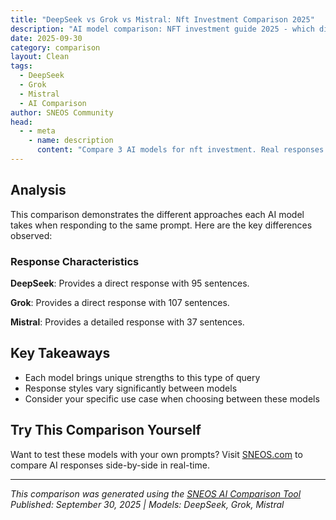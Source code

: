 ```yaml
---
title: "DeepSeek vs Grok vs Mistral: Nft Investment Comparison 2025"
description: "AI model comparison: NFT investment guide 2025 - which digital assets will actually hold value?..."
date: 2025-09-30
category: comparison
layout: Clean
tags:
  - DeepSeek
  - Grok
  - Mistral
  - AI Comparison
author: SNEOS Community
head:
  - - meta
    - name: description
      content: "Compare 3 AI models for nft investment. Real responses from DeepSeek, Grok, Mistral with detailed analysis."
---
```


<ChatComparison
  title="DeepSeek vs Grok vs Mistral: Nft Investment Comparison 2025"
  prompt="NFT investment guide 2025 - which digital assets will actually hold value?"
  :responses='{
    "DeepSeek": "Of course. Here is a comprehensive NFT investment guide for 2025, focusing on how to identify digital assets with the highest potential to hold and appreciate in value.\n\n### The Core Thesis for 2025: Utility and Integration\n\nThe era of buying a JPEG simply because it\u0027s a JPEG is over. The 2021 hype cycle proved that without underlying utility, most NFTs are vulnerable to price collapse. In 2025, value will be derived from **what an NFT *does***, not just what it looks like.\n\nThink of an NFT not as a picture, but as a **key**. A key to a community, a game, a revenue stream, or a unique digital experience. The most valuable \u0022keys\u0022 will be those that unlock the most compelling and sustainable utilities.\n\n---\n\n### Key Pillars of Value for 2025 and Beyond\n\nHere are the categories and characteristics most likely to hold value.\n\n#### 1. The \u0022Blue-Chip\u0022 \u0026 Cultural Keystones\nThese are the established projects with proven resilience, strong communities, and historical significance. They are the \u0022digital real estate\u0022 of the NFT world.\n\n*   **Examples:** CryptoPunks, Bored Ape Yacht Club (BAYC), Art Blocks Curated, Azuki.\n*   **Why They Hold Value:**\n    *   **Brand Power:** They are household names, even outside crypto.\n    *   **Strong Community (Social Capital):** Ownership is a status symbol.\n    *   **Licensing \u0026 Commercial Rights:** Owners can often build their own brands and products using their NFT.\n    *   **Ecosystem Building:** Projects like BAYC have expanded into gaming (HV-MTL, Legends of the Mara), tokenomics ($APE), and real-world events (ApeFest).\n*   **2025 Outlook:** These will likely remain valuable, but their growth may slow. Their survival depends on continued innovation. Investing here is like investing in a legacy luxury brand.\n\n#### 2. Utility-First: Gaming \u0026 Entertainment (The \u0022Play-to-Earn\u0022 Evolution)\nThe \u0022Play-to-Earn\u0022 model is maturing into \u0022Play-and-Own.\u0022 The value is in NFTs that are essential for a fun and engaging gaming experience.\n\n*   **What to Look For:**\n    *   **True In-Game Utility:** NFTs that are powerful characters, unique land plots, or rare items that impact gameplay.\n    *   **Strong Gameplay Loop:** The game must be *fun* first. A sustainable economy is built on engagement, not just speculation.\n    *   **Interoperability Potential:** NFTs that could be used across multiple games or platforms in the future.\n*   **2025 Outlook:** Look for games with AAA-quality graphics and sustainable tokenomics. Projects that have survived the bear market and are nearing full launch are prime candidates.\n\n#### 3. The Access Pass: Membership \u0026 Real-World Benefits\nThis is one of the strongest utility cases. An NFT that acts as a lifetime membership to a network, event series, or service.\n\n*   **What to Look For:**\n    *   **Exclusive Events:** Access to IRL concerts, conferences, or parties.\n    *   **Networking Opportunities:** Membership in a private Discord or platform for high-net-worth or like-minded individuals.\n    *   **Product Discounts \u0026 Perks:** Think of it as a lifetime subscription or loyalty card.\n    *   **Proof-of-Attendance Protocols (POAP):** While not always high-value, collecting POAPs can prove your early involvement in significant projects, which can be a form of social capital.\n*   **2025 Outlook:** This category will explode. The value is directly tied to the quality and exclusivity of the benefits provided.\n\n#### 4. The Financialization of NFTs: DeFi x NFTs\nNFTs are becoming financialized assets, creating new ways to derive value from them beyond just selling.\n\n*   **Key Concepts:**\n    *   **NFT Lending \u0026 Borrowing:** Use your NFT as collateral to take out a loan without selling it.\n    *   **Fractionalization:** Breaking a high-value NFT (like a CryptoPunk) into smaller, more affordable pieces, allowing for shared ownership and increased liquidity.\n    *   **Royalty-Bearing NFTs:** NFTs that provide a share of the revenue from a project, album, or brand.\n*   **2025 Outlook:** Projects that pioneer secure and user-friendly financial tools for NFTs will be critical infrastructure. Owning NFTs that are compatible with these systems will be a major advantage.\n\n#### 5. The \u0022Soul\u0022 of Web3: Decentralized Identity (DID) \u0026 Soulbound Tokens (SBTs)\nThis is a more advanced but crucial concept. NFTs will increasingly represent your identity, credentials, and reputation on the blockchain.\n\n*   **What to Look For:**\n    *   **Soulbound Tokens (SBTs):** Non-transferable NFTs that represent things like educational degrees, work credentials, or event history. They can\u0027t be bought, only earned.\n    *   **Decentralized Identity (DID) Systems:** NFTs that act as your universal login and reputation score across Web3, granting you access and trust based on your on-chain history.\n*   **2025 Outlook:** This is a long-term bet on the fundamental infrastructure of Web3. The value isn\u0027t monetary in a direct sense, but in the access and trust it unlocks.\n\n---\n\n### A Practical Framework for Your 2025 Investment Strategy\n\nBefore you buy anything, ask these questions:\n\n1.  **What is the Utility?** Be specific. \u0022It looks cool\u0022 is not enough. Does it grant access? Does it generate revenue? Is it a vital tool in a game?\n2.  **Who is the Team?** Are they doxxed (publicly known)? Do they have a track record of delivering on promises? Check their GitHub\u2014is there active development?\n3.  **How Strong is the Community?** Lurk in the Discord and Twitter spaces. Is the community engaged, building, and positive? Or is it just people asking \u0022Wen moon?\u0022\n4.  **What is the Roadmap \u0026 Execution?** Look at the project\u0027s history. Have they hit their milestones? A beautiful roadmap is worthless without execution.\n5.  **Is the Art \u0026 Story Unique?** While secondary to utility, a strong artistic vision and compelling lore can create a powerful brand that stands the test of time.\n6.  **What is the Financial Health?** Look at trading volume, floor price history, and royalty structure. A project with a healthy, active market is more resilient.\n\n### Red Flags to Avoid in 2025\n\n*   **PFP-Only Projects:** A profile-picture project with no roadmap, utility, or experienced team is a high-risk gamble.\n*   **Guarantees of Profit:** Anyone guaranteeing returns is running a scam.\n*   **Anonymous, Inexperienced Teams:** The bear market weeded out many of these, but they will return during the next hype cycle.\n*   **Forked or Unoriginal Code:** Projects that are blatant copies of others with no innovation.\n*   **Artificially Inflated Volume:** Be wary of \u0022wash trading\u0022 where a project\u0027s team buys and sells to themselves to fake activity.\n\n### Final Verdict\n\nIn 2025, the NFT space will be less about speculative gambling and more about **strategic investing in digital assets with tangible use cases.**\n\n**The digital assets that will hold value are those that function as:**\n*   **Keys** to exclusive communities and experiences.\n*   **Tools** within engaging digital worlds.\n*   **Tickets** to real-world events and networks.\n*   **Collateral** in a decentralized financial system.\n*   **Credentials** for your on-chain identity.\n\nFocus on the underlying value proposition, not the hype. Do your own research, understand the technology, and invest in projects that are building a lasting foundation for the future of the digital world.",
    "Grok": "Investing in NFTs (Non-Fungible Tokens) in 2025 requires a strategic approach, as the market has matured since the 2021-2022 hype cycle. While NFTs remain a speculative asset class, certain categories and trends are more likely to hold or appreciate in value over time. Below is a guide to navigating NFT investments in 2025, focusing on digital assets with potential long-term value, grounded in current market dynamics and forward-looking insights. Note that this is not financial advice\u2014always do your own research (DYOR) and consider the inherent risks of volatile markets.\n\n### 1. Understand the NFT Landscape in 2025\n- **Market Evolution**: By 2025, NFTs have likely moved beyond the initial \u0022JPEG speculation\u0022 phase. They are increasingly tied to utility, community, and integration with technologies like the metaverse, DeFi (Decentralized Finance), and Web3 ecosystems.\n- ** Regulation and Adoption**: Governments and institutions may have introduced clearer regulations by 2025, potentially stabilizing the market but also limiting some speculative fervor. Institutional adoption (e.g., by brands, gaming companies, and artists) will play a larger role in driving value.\n- **Technology Advancements**: Improved blockchain scalability (via Layer-2 solutions like Ethereum\u0027s rollups, Polygon, or others) and lower transaction fees will make NFTs more accessible, while AR/VR integration could enhance their use cases.\n\n### 2. Key Factors for NFT Value in 2025\nWhen assessing NFTs for investment, focus on these core drivers of long-term value:\n- **Utility**: NFTs that offer real-world or digital utility (e.g., access to exclusive communities, in-game assets, or ownership of virtual land) are more likely to retain value than purely collectible items.\n- **Community Strength**: Projects with active, engaged communities often sustain value better. Look for NFTs tied to DAOs (Decentralized Autonomous Organizations) or projects with strong governance and roadmap transparency.\n- **Scarcity and Provenance**: Rarity within a collection, along with verifiable ownership history on the blockchain, remains a key value driver for high-end NFTs.\n- **Cultural Relevance**: NFTs tied to influential artists, brands, or movements (e.g., digital art by Beeple or collaborations with major corporations like Nike) often hold cultural cachet that supports value.\n- **Interoperability**: NFTs usable across multiple platforms (e.g., metaverse-ready avatars or assets compatible with different games) are more likely to appreciate as Web3 ecosystems grow.\n\n### 3. Promising NFT Categories for 2025 Investment\nBased on current trends and projected growth, these categories are likely to hold or increase in value by 2025:\n#### a) Metaverse Land and Assets\n- **Why**: The metaverse is expected to expand significantly by 2025, with companies like Meta, Decentraland, and The Sandbox leading virtual world development. Owning virtual real estate or assets (e.g., avatars, wearables) in popular metaverse platforms could yield high returns if adoption grows.\n- **Where to Look**: Focus on established platforms like Decentraland (MANA) and The Sandbox (SAND), or emerging metaverse projects with strong backing. Watch for partnerships with major brands or gaming companies.\n- **Risk**: Value depends on user adoption\u2014if the metaverse fails to attract mainstream users, these assets could lose relevance.\n\n#### b) Gaming NFTs (Play-to-Earn and In-Game Assets)\n- **Why**: Play-to-earn (P2E) and blockchain-based games are projected to grow as gamers embrace ownership of in-game items (e.g., weapons, skins, characters). These NFTs often have utility within their ecosystems.\n- **Where to Look**: Invest in assets from popular games like Axie Infinity (if it sustains momentum), Star Atlas, or upcoming titles with strong developer teams and community buzz. Also, consider platforms like Enjin that support NFT creation for games.\n- **Risk**: Game-specific NFTs can plummet in value if the game loses popularity. Diversify across multiple gaming ecosystems.\n\n#### c) Art and Collectibles by Renowned Creators\n- **Why**: High-end digital art and collectibles from established artists or iconic collections (e.g., CryptoPunks, Bored Ape Yacht Club) have proven to hold value as status symbols and cultural artifacts.\n- **Where to Look**: Target blue-chip NFTs like CryptoPunks or BAYC (if you can afford floor prices) for stability, or look for works by emerging artists gaining traction on platforms like Foundation or SuperRare. Also, keep an eye on collaborations between traditional artists and NFT platforms.\n- **Risk**: Art NFTs are highly speculative and tied to market sentiment. Avoid overpaying for hyped collections without cultural staying power.\n\n#### d) Music and Entertainment NFTs\n- **Why**: Musicians and entertainers are increasingly using NFTs to monetize content (e.g., exclusive tracks, virtual concert tickets, or fractional ownership of royalties). This ties NFTs to real-world revenue streams.\n- **Where to Look**: Platforms like Royal (for music royalties) or projects by major artists dropping exclusive content. Virtual concert experiences in the metaverse could also be a growth area.\n- **Risk**: Value is tied to the artist\u2019s popularity and the platform\u2019s longevity\u2014choose projects with sustainable models.\n\n#### e) Utility-Driven NFTs (Memberships, Access Passes)\n- **Why**: NFTs that grant access to exclusive communities, events, or services (e.g., Bored Ape Yacht Club\u2019s perks or VeeFriends\u2019 conference access) often retain value due to ongoing utility and network effects.\n- **Where to Look**: Projects with clear roadmaps for delivering value to holders, such as Alpha Pass NFTs for early access to new platforms or DAO governance tokens tied to NFTs.\n- **Risk**: If the promised utility isn\u2019t delivered, value can collapse. Research the team\u2019s track record.\n\n### 4. Projects to Watch in 2025\nWhile specific projects can\u2019t be guaranteed to succeed, here are some categories and names likely to remain relevant based on current momentum:\n- **Blue-Chip Collections**: CryptoPunks, Bored Ape Yacht Club, and Art Blocks Curated\u2014often seen as \u201Cdigital heirlooms\u201D with historical significance.\n- **Metaverse Leaders**: Decentraland, The Sandbox, and newer players like Somnium Space.\n- **Gaming Innovators**: Axie Infinity (if it adapts), Illuvium, and Star Atlas for high-quality blockchain games.\n- **Emerging Ecosystems**: Watch for Layer-1 and Layer-2 blockchains (e.g., Solana, Avalanche, Polygon) hosting innovative NFT projects with low fees and high scalability.\n\n### 5. How to Invest Wisely in NFTs for 2025\n- **Start Small and Diversify**: Allocate only a small portion of your portfolio to NFTs (e.g., 1-5%) since they\u2019re high-risk. Spread investments across categories (e.g., art, gaming, metaverse) to mitigate losses.\n- **Research Deeply**: Use tools like OpenSea, Rarible, or Dune Analytics to track sales data, floor prices, and community activity. Join Discord or Twitter communities to gauge sentiment and roadmap progress.\n- **Focus on Long-Term Holders**: Avoid flipping NFTs for quick profits unless you\u2019re experienced\u2014short-term speculation is riskier in a maturing market. Look for projects with \u201Cdiamond-handed\u201D communities.\n- **Secure Your Assets**: Use hardware wallets (e.g., Ledger, Trezor) to store NFTs and avoid phishing scams. Never share private keys or seed phrases.\n- **Timing the Market**: NFT markets often follow crypto cycles. Buying during bear markets (low sentiment) and holding through bull runs can maximize returns, though timing is hard to predict.\n\n### 6. Risks to Consider\n- **Market Volatility**: NFT prices are tied to crypto market sentiment (e.g., Ethereum price fluctuations) and can crash during bear markets.\n- **Regulatory Uncertainty**: Governments may impose taxes, bans, or restrictions on NFTs, impacting liquidity and value.\n- **Project Failure**: Many NFT projects fail to deliver on promises\u2014rug pulls and abandoned roadmaps are common.\n- **Environmental Concerns**: If energy-intensive blockchains (like Ethereum pre-merge) face backlash, NFT adoption could slow unless sustainable solutions dominate by 2025.\n\n### 7. Predictions for NFT Value in 2025\n- **Mainstream Integration**: NFTs will likely be integrated into everyday digital experiences (e.g., social media profile pictures, virtual event tickets, or brand loyalty programs), driving demand for utility-based tokens.\n- **Consolidation**: The market may see fewer but higher-quality projects as speculative \u201Cmeme\u201D NFTs fade. Blue-chip and utility-driven NFTs will dominate.\n- **Price Polarization**: High-end NFTs (e.g., CryptoPunks) may appreciate further as status symbols, while low-value collections struggle unless tied to utility.\n\n### Conclusion\nIn 2025, the NFTs most likely to hold value will be those with utility, strong communities, and ties to growing sectors like the metaverse, gaming, and entertainment. Focus on established blue-chip collections for stability, metaverse and gaming assets for growth potential, and utility-driven NFTs for practical value. Always approach NFT investing with caution\u2014treat it as a speculative venture, allocate funds you can afford to lose, and stay informed about market trends and technological developments. Tools like NFT marketplaces, Twitter Spaces, and blockchain analytics will be your best allies in identifying winners in this evolving space. What specific NFT categories or projects are you eyeing? I can dig deeper into those if you\u2019d like!",
    "Mistral": "Predicting the future of NFTs (Non-Fungible Tokens) and which digital assets will hold value in 2025 involves a mix of understanding current trends, technological advancements, and market dynamics. Here are some key considerations and potential areas where NFTs might retain or increase their value:\n\n### 1. **Art and Collectibles**\n- **Blue-Chip NFTs**: Established collections like CryptoPunks, Bored Ape Yacht Club (BAYC), and Art Blocks have shown resilience and continued interest. These are likely to remain valuable due to their historical significance and community support.\n- **Emerging Artists**: Keep an eye on up-and-coming digital artists who are gaining traction. Early investments in promising artists can yield significant returns.\n\n### 2. **Gaming and Metaverse**\n- **In-Game Assets**: NFTs representing in-game items, characters, and virtual real estate in popular metaverse platforms like Decentraland, The Sandbox, and Axie Infinity are likely to hold value as these ecosystems grow.\n- **Interoperability**: Assets that can be used across multiple games and platforms may become more valuable due to their versatility.\n\n### 3. **Music and Media**\n- **Music NFTs**: Digital assets representing ownership of music tracks, albums, or concert tickets can hold value, especially if they come with additional perks like royalties or exclusive access.\n- **Film and TV**: NFTs tied to popular films, TV shows, or digital content can also be valuable, especially if they offer unique experiences or rights.\n\n### 4. **Real Estate and Virtual Land**\n- **Virtual Real Estate**: As the metaverse continues to develop, virtual land in popular platforms will likely retain or increase in value, especially in prime locations.\n- **Real-World Integration**: NFTs that represent ownership of real-world properties or integrate with real-world assets could also be valuable.\n\n### 5. **Utility and Functional NFTs**\n- **Membership and Access**: NFTs that grant access to exclusive communities, events, or services can hold value due to their utility.\n- **Identity and Credentials**: NFTs representing digital identities, certificates, or credentials could become more valuable as blockchain technology becomes more integrated into everyday life.\n\n### 6. **Sustainability and Eco-Friendly NFTs**\n- **Green NFTs**: As environmental concerns grow, NFTs that are created on eco-friendly blockchains or support sustainable initiatives may hold more value.\n\n### 7. **Regulatory and Legal Considerations**\n- **Compliance**: NFTs that comply with evolving regulations and legal frameworks are more likely to retain value. Keep an eye on regulatory developments in your region.\n\n### 8. **Community and Social Proof**\n- **Strong Communities**: NFTs backed by strong, active communities tend to hold value better. Look for projects with engaged communities and ongoing development.\n- **Social Proof**: NFTs endorsed by influential figures or institutions can also hold value due to their perceived legitimacy.\n\n### 9. **Technological Advancements**\n- **Interoperability**: NFTs that can be easily transferred and used across different blockchains and platforms may become more valuable.\n- **Scalability**: As blockchain technology improves, NFTs on more scalable and efficient blockchains could hold more value.\n\n### 10. **Market Trends and Sentiment**\n- **Trend Analysis**: Stay updated with market trends and sentiment. Platforms like OpenSea, Rarible, and SuperRare can provide insights into what\u0027s popular and valuable.\n- **Investor Sentiment**: Pay attention to what major investors and influencers are saying and doing in the NFT space.\n\n### Conclusion\nInvesting in NFTs in 2025 will require a balanced approach, considering both the intrinsic value of the assets and the broader market trends. Diversifying your portfolio across different types of NFTs and staying informed about technological and regulatory developments will be crucial. Always conduct thorough research and consider consulting with financial advisors or experts in the field."
  }'
  published-date="11:08"
/>

## Analysis

This comparison demonstrates the different approaches each AI model takes when responding to the same prompt. Here are the key differences observed:

### Response Characteristics

**DeepSeek**: Provides a direct response with 95 sentences. 

**Grok**: Provides a direct response with 107 sentences. 

**Mistral**: Provides a detailed response with 37 sentences. 

## Key Takeaways

- Each model brings unique strengths to this type of query
- Response styles vary significantly between models
- Consider your specific use case when choosing between these models

## Try This Comparison Yourself

Want to test these models with your own prompts? Visit [SNEOS.com](https://sneos.com) to compare AI responses side-by-side in real-time.

---

*This comparison was generated using the [SNEOS AI Comparison Tool](https://sneos.com)*
*Published: September 30, 2025 | Models: DeepSeek, Grok, Mistral*
